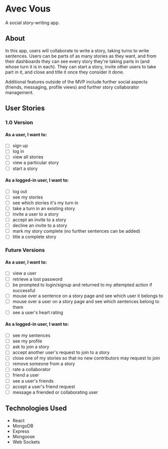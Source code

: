 # Avec Vous

A social story-writing app.

## About

In this app, users will collaborate to write a story, taking turns to write sentences. Users can be parts of as many stories as they want, and from their dashboards they can see every story they're taking parts in (and whose turn it is in each). They can start a story, invite other users to take part in it, and close and title it once they consider it done.

Additional features outside of the MVP include further social aspects (friends, messaging, profile views) and further story collaborator management.

## User Stories

### 1.0 Version

#### As a user, I want to:

- [ ] sign up
- [ ] log in
- [ ] view all stories
- [ ] view a particular story
- [ ] start a story

#### As a logged-in user, I want to:

- [ ] log out
- [ ] see my stories
- [ ] see which stories it's my turn in
- [ ] take a turn in an existing story
- [ ] invite a user to a story
- [ ] accept an invite to a story
- [ ] decline an invite to a story
- [ ] mark my story complete (no further sentences can be added)
- [ ] title a complete story

### Future Versions

#### As a user, I want to:

- [ ] view a user
- [ ] retrieve a lost password
- [ ] be prompted to login/signup and returned to my attempted action if successful
- [ ] mouse over a sentence on a story page and see which user it belongs to
- [ ] mouse over a user on a story page and see which sentences belong to them
- [ ] see a user's heart rating

#### As a logged-in user, I want to:

- [ ] see my sentences
- [ ] see my profile
- [ ] ask to join a story
- [ ] accept another user's request to join to a story
- [ ] close one of my stories so that no new contributors may request to join
- [ ] remove someone from a story
- [ ] rate a collaborator
- [ ] friend a user
- [ ] see a user's friends
- [ ] accept a user's friend request
- [ ] message a friended or collaborating user

## Technologies Used

- React
- MongoDB
- Express
- Mongoose
- Web Sockets
